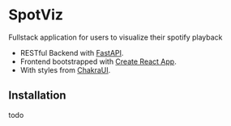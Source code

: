 # SpotViz

Fullstack application for users to visualize their spotify playback

-   RESTful Backend with [FastAPI](https://fastapi.tiangolo.com/).
-   Frontend bootstrapped with [Create React App](https://github.com/facebook/create-react-app).
-   With styles from [ChakraUI](https://chakra-ui.com/).

## Installation

todo
